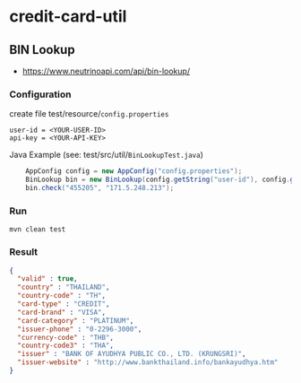 credit-card-util
================

## BIN Lookup

 - https://www.neutrinoapi.com/api/bin-lookup/

### Configuration

create file test/resource/`config.properties`

```
user-id = <YOUR-USER-ID>
api-key = <YOUR-API-KEY>
```

Java Example (see: test/src/util/`BinLookupTest.java`)

```java
    AppConfig config = new AppConfig("config.properties");
    BinLookup bin = new BinLookup(config.getString("user-id"), config.getString("api-key"));
    bin.check("455205", "171.5.248.213");
```

### Run

```
mvn clean test
```

### Result

```json
{
  "valid" : true,
  "country" : "THAILAND",
  "country-code" : "TH",
  "card-type" : "CREDIT",
  "card-brand" : "VISA",
  "card-category" : "PLATINUM",
  "issuer-phone" : "0-2296-3000",
  "currency-code" : "THB",
  "country-code3" : "THA",
  "issuer" : "BANK OF AYUDHYA PUBLIC CO., LTD. (KRUNGSRI)",
  "issuer-website" : "http://www.bankthailand.info/bankayudhya.htm"
}
```
